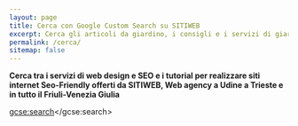 ```yaml
---
layout: page
title: Cerca con Google Custom Search su SITIWEB
excerpt: Cerca gli articoli da giardino, i consigli e i servizi di giardinaggio offerti da PotaSiepe
permalink: /cerca/
sitemap: false
---
```

**Cerca tra i servizi di web design e SEO e i tutorial per realizzare siti internet Seo-Friendly offerti da SITIWEB, Web agency a Udine a Trieste e in tutto il Friuli-Venezia Giulia**

<script>
  (function() {
    var cx = '011530554066869076672:niik1otamca';
    var gcse = document.createElement('script');
    gcse.type = 'text/javascript';
    gcse.async = true;
    gcse.src = 'https://cse.google.com/cse.js?cx=' + cx;
    var s = document.getElementsByTagName('script')[0];
    s.parentNode.insertBefore(gcse, s);
  })();
</script>
<gcse:search></gcse:search>

<script type="application/ld+json">
{
  "@context" : "http://schema.org",
  "@type" : "WebPage",
  "name" : "sitiweb.fvg è Web Agency a Udine",
  "url" : "http://www.sitiweb.fvg.it/cerca/",
  "potentialAction" : {
    "@type" : "SearchAction",
    "target" : "http://www.sitiweb.fvg.it/?s={search_term}",
    "query-input" : "required name=search_term"
  }
}
</script>
